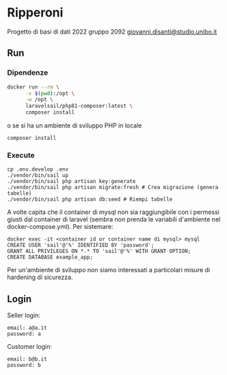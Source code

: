 # Ripperoni

Progetto di basi di dati 2022 gruppo 2092 giovanni.disanti@studio.unibo.it

## Run

### Dipendenze

```sh
docker run --rm \
      -v $(pwd):/opt \
      -w /opt \
      laravelsail/php81-composer:latest \
      composer install
```

o se si ha un ambiente di sviluppo PHP in locale

```
composer install
```

### Execute

```
cp .env.develop .env
./vendor/bin/sail up
./vendor/bin/sail php artisan key:generate
./vendor/bin/sail php artisan migrate:fresh # Crea migrazione (genera tabelle)
./vendor/bin/sail php artisan db:seed # Riempi tabelle
```

A volte capita che il container di mysql non sia raggiungibile con i permessi
giusti dal container di laravel (sembra non prenda le variabili d'ambiente nel
docker-compose.yml). Per sistemare:

```
docker exec -it <container id or container name di mysql> mysql
CREATE USER 'sail'@'%' IDENTIFIED BY 'password';
GRANT ALL PRIVILEGES ON *.* TO 'sail'@'%' WITH GRANT OPTION;
CREATE DATABASE example_app;
```

Per un'ambiente di sviluppo non siamo interessati a particolari misure di hardening
di sicurezza.

## Login

Seller login:

```
email: a@a.it
password: a
```

Customer login:

```
email: b@b.it
password: b
```


